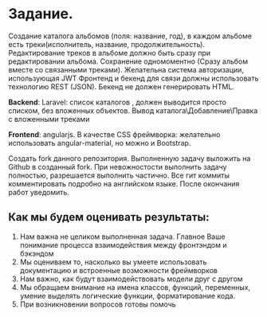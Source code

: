 Задание.
========

Создание каталога альбомов (поля: название, год), в каждом альбоме есть треки(исполнитель, название, продолжительность). Редактирование треков в альбоме должно быть сразу при редактировании альбома. Сохранение одномоментно (Сразу альбом вместе со связанными треками). Желательна система авторизации, использующая JWT
Фронтенд и бекенд для связи должны использовать технологию  REST (JSON). Бекенд не должен генерировать HTML.

**Backend**: Laravel: список каталогов , должен выводится просто списком, без вложенных объектов. Вывод каталога\Добавление\Правка с вложенными треками

**Frontend**: angularjs. В качестве CSS фреймворка: желательно использовать angular-material, но можно и Bootstrap.

Создать fork данного репозитория. Выполненную задачу выложить на Github в созданный fork. При невожностости выполнить задачу полностью,  разрешается выполнить частично. Все гит коммиты комментировать подробно на английском языке. После окончания работ уведомить.

Как мы будем оценивать результаты:
----------------------------------

1. Нам важна не целиком выполненная задача. Главное Ваше понимание процесса взаимодействия между фронтэндом и бэкэндом
2. Мы оцениваем то, насколько вы умеете использовать документацию и встроенные возможности фреймворков
3. Нам важно, как будут взаимодействовать модели друг с другом
4. Мы обращаем внимание на имена классов, функций, переменных, умение выделять логические функции, форматирование кода.
5. При возникновении вопросов готовы помочь

